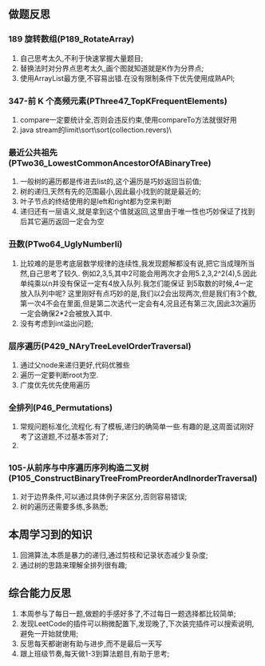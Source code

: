 ## 做题反思

### 189 旋转数组(P189_RotateArray)

1. 自己思考太久,不利于快速掌握大量题目;
2. 替换法时对分界点思考太久,画个图就知道就是K作为分界点;
3. 使用ArrayList最方便,不容易出错.在没有限制条件下优先使用成熟API;

### 347-前 K 个高频元素(PThree47_TopKFrequentElements)

1. compare一定要统计全,否则会违反约束,使用compareTo方法就很好用
2. java stream的limit\sort\sort(collection.revers)\

### 最近公共祖先(PTwo36_LowestCommonAncestorOfABinaryTree)

1. 一般树的遍历都是传进去list的,这个遍历是巧妙返回当前值;
2. 树的递归,天然有先的范围最小,因此最小找到的就是最近的;
3. 叶子节点的终结使用的是left和right都为空来判断
4. 递归还有一层语义,就是拿到这个值就返回,这里由于唯一性也巧妙保证了找到后其它遍历返回一定会为空

### 丑数(PTwo64_UglyNumberIi)

1. 比较难的是思考底层数学规律的连续性,我发现题解都没有说,把它当成理所当然,自己思考了较久. 例如2,3,5,其中2可能会用两次才会用5.2,3,2^2(4),5.因此单纯乘以n并没有保证一定有4放入队列.我怎们能保证 到5取数的时候,4一定放入队列中呢?
   这里刚好有点巧妙的是,我们以2会出现两次,但是我们有3个数,第一次4不会在里面,但是第二次迭代一定会有4,况且还有第三次,因此3次遍历一定会确保2*2会被放入其中.
2. 没有考虑到int溢出问题;

### 层序遍历(P429_NAryTreeLevelOrderTraversal)

1. 通过父node来递归更好,代码优雅些
2. 遍历一定要判断root为空.
3. 广度优先优先使用遍历

### 全排列(P46_Permutations)

1. 常规问题标准化,流程化.有了模板,递归的确简单一些.有趣的是,这周面试刚好考了这道题,不过基本答对了;
2.

### 105-从前序与中序遍历序列构造二叉树(P105_ConstructBinaryTreeFromPreorderAndInorderTraversal)

1. 对于边界条件,可以通过具体例子来区分,否则容易错误;
2. 树的遍历还需要多练,多熟悉;

## 本周学习到的知识

1. 回溯算法,本质是暴力的递归,通过剪枝和记录状态减少复杂度;
2. 通过树的思路来理解全排列很有趣;

## 综合能力反思

1. 本周参与了每日一题,做题的手感好多了,不过每日一题选择都比较简单;
2. 发现LeetCode的插件可以稍微配置下,发现晚了,下次装完插件可以搜索说明,避免一开始就使用;
3. 反思每天都谢谢有助与进步,而不是最后一天写
4. 跟上班级节奏,每天做1-3到算法题目,有助于思考;
